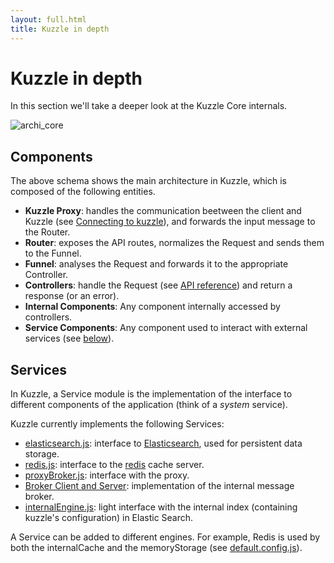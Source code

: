 ```yaml
---
layout: full.html
title: Kuzzle in depth
---
```


# Kuzzle in depth

In this section we'll take a deeper look at the Kuzzle Core internals.

![archi_core](/assets/images/core-architecture.png)

## Components

The above schema shows the main architecture in Kuzzle, which is composed of the following entities.

* **Kuzzle Proxy**: handles the communication beetween the client and Kuzzle (see [Connecting to kuzzle](/api-reference/#connecting-to-kuzzle)), and forwards the input message to the Router.
* **Router**: exposes the API routes, normalizes the Request and sends them to the Funnel.
* **Funnel**: analyses the Request and forwards it to the appropriate Controller.
* **Controllers**: handle the Request (see [API reference](/api-reference)) and return a response (or an error).
* **Internal Components**: Any component internally accessed by controllers.
* **Service Components**: Any component used to interact with external services (see [below](#services)).

## Services

In Kuzzle, a Service module is the implementation of the interface to different components of the application (think of a *system* service).

Kuzzle currently implements the following Services:

* [elasticsearch.js](https://github.com/kuzzleio/kuzzle/blob/master/lib/services/elasticsearch.js): interface to [Elasticsearch](https://www.elastic.co/products/elasticsearch), used for persistent data storage.
* [redis.js](https://github.com/kuzzleio/kuzzle/blob/master/lib/services/redis.js): interface to the [redis](http://redis.io) cache server.
* [proxyBroker.js](https://github.com/kuzzleio/kuzzle/blob/master/lib/services/proxyBroker.js): interface with the proxy.
* [Broker Client and Server](https://github.com/kuzzleio/kuzzle/blob/master/lib/services/broker): implementation of the internal message broker.
* [internalEngine.js](https://github.com/kuzzleio/kuzzle/blob/master/lib/services/internalEngine.js): light interface with the internal index (containing kuzzle's configuration) in Elastic Search.


A Service can be added to different engines. For example, Redis is used by both the internalCache and the memoryStorage (see [default.config.js](https://github.com/kuzzleio/kuzzle/blob/master/default.config.js)).
